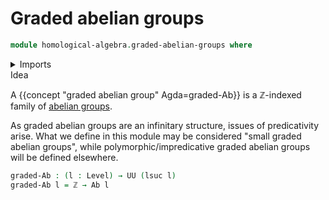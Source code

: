 # Graded abelian groups

```agda
module homological-algebra.graded-abelian-groups where
```

<details><summary>Imports</summary>

```agda
open import elementary-number-theory.integers

open import foundation.universe-levels

open import group-theory.abelian-groups
```

</details

## Idea

A {{concept "graded abelian group" Agda=graded-Ab}} is a ℤ-indexed family of
[abelian groups](group-theory.abelian-groups.md).

As graded abelian groups are an infinitary structure, issues of predicativity
arise. What we define in this module may be considered "small graded abelian
groups", while polymorphic/impredicative graded abelian groups will be defined
elsewhere.

```agda
graded-Ab : (l : Level) → UU (lsuc l)
graded-Ab l = ℤ → Ab l
```
